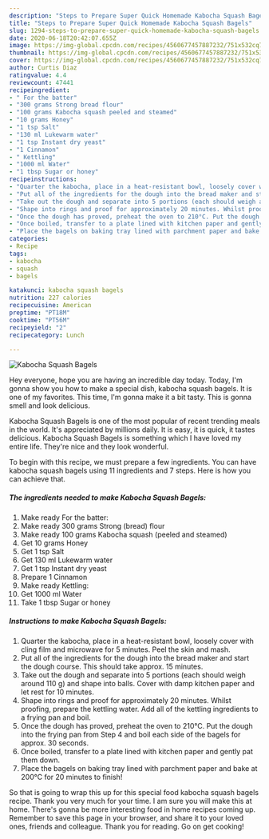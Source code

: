 ```yaml
---
description: "Steps to Prepare Super Quick Homemade Kabocha Squash Bagels"
title: "Steps to Prepare Super Quick Homemade Kabocha Squash Bagels"
slug: 1294-steps-to-prepare-super-quick-homemade-kabocha-squash-bagels
date: 2020-06-18T20:42:07.655Z
image: https://img-global.cpcdn.com/recipes/4560677457887232/751x532cq70/kabocha-squash-bagels-recipe-main-photo.jpg
thumbnail: https://img-global.cpcdn.com/recipes/4560677457887232/751x532cq70/kabocha-squash-bagels-recipe-main-photo.jpg
cover: https://img-global.cpcdn.com/recipes/4560677457887232/751x532cq70/kabocha-squash-bagels-recipe-main-photo.jpg
author: Curtis Diaz
ratingvalue: 4.4
reviewcount: 47441
recipeingredient:
- " For the batter"
- "300 grams Strong bread flour"
- "100 grams Kabocha squash peeled and steamed"
- "10 grams Honey"
- "1 tsp Salt"
- "130 ml Lukewarm water"
- "1 tsp Instant dry yeast"
- "1 Cinnamon"
- " Kettling"
- "1000 ml Water"
- "1 tbsp Sugar or honey"
recipeinstructions:
- "Quarter the kabocha, place in a heat-resistant bowl, loosely cover with cling film and microwave for 5 minutes. Peel the skin and mash."
- "Put all of the ingredients for the dough into the bread maker and start the dough course. This should take approx. 15 minutes."
- "Take out the dough and separate into 5 portions (each should weigh around 110 g) and shape into balls. Cover with damp kitchen paper and let rest for 10 minutes."
- "Shape into rings and proof for approximately 20 minutes. Whilst proofing, prepare the kettling water. Add all of the kettling ingredients to a frying pan and boil."
- "Once the dough has proved, preheat the oven to 210°C. Put the dough into the frying pan from Step 4 and boil each side of the bagels for approx. 30 seconds."
- "Once boiled, transfer to a plate lined with kitchen paper and gently pat them down."
- "Place the bagels on baking tray lined with parchment paper and bake at 200°C for 20 minutes to finish!"
categories:
- Recipe
tags:
- kabocha
- squash
- bagels

katakunci: kabocha squash bagels 
nutrition: 227 calories
recipecuisine: American
preptime: "PT18M"
cooktime: "PT56M"
recipeyield: "2"
recipecategory: Lunch

---
```



![Kabocha Squash Bagels](https://img-global.cpcdn.com/recipes/4560677457887232/751x532cq70/kabocha-squash-bagels-recipe-main-photo.jpg)

Hey everyone, hope you are having an incredible day today. Today, I'm gonna show you how to make a special dish, kabocha squash bagels. It is one of my favorites. This time, I'm gonna make it a bit tasty. This is gonna smell and look delicious.

Kabocha Squash Bagels is one of the most popular of recent trending meals in the world. It's appreciated by millions daily. It is easy, it is quick, it tastes delicious. Kabocha Squash Bagels is something which I have loved my entire life. They're nice and they look wonderful.




To begin with this recipe, we must prepare a few ingredients. You can have kabocha squash bagels using 11 ingredients and 7 steps. Here is how you can achieve that.

<!--inarticleads1-->

##### The ingredients needed to make Kabocha Squash Bagels:

1. Make ready  For the batter:
1. Make ready 300 grams Strong (bread) flour
1. Make ready 100 grams Kabocha squash (peeled and steamed)
1. Get 10 grams Honey
1. Get 1 tsp Salt
1. Get 130 ml Lukewarm water
1. Get 1 tsp Instant dry yeast
1. Prepare 1 Cinnamon
1. Make ready  Kettling:
1. Get 1000 ml Water
1. Take 1 tbsp Sugar or honey




<!--inarticleads2-->

##### Instructions to make Kabocha Squash Bagels:

1. Quarter the kabocha, place in a heat-resistant bowl, loosely cover with cling film and microwave for 5 minutes. Peel the skin and mash.
1. Put all of the ingredients for the dough into the bread maker and start the dough course. This should take approx. 15 minutes.
1. Take out the dough and separate into 5 portions (each should weigh around 110 g) and shape into balls. Cover with damp kitchen paper and let rest for 10 minutes.
1. Shape into rings and proof for approximately 20 minutes. Whilst proofing, prepare the kettling water. Add all of the kettling ingredients to a frying pan and boil.
1. Once the dough has proved, preheat the oven to 210°C. Put the dough into the frying pan from Step 4 and boil each side of the bagels for approx. 30 seconds.
1. Once boiled, transfer to a plate lined with kitchen paper and gently pat them down.
1. Place the bagels on baking tray lined with parchment paper and bake at 200°C for 20 minutes to finish!




So that is going to wrap this up for this special food kabocha squash bagels recipe. Thank you very much for your time. I am sure you will make this at home. There's gonna be more interesting food in home recipes coming up. Remember to save this page in your browser, and share it to your loved ones, friends and colleague. Thank you for reading. Go on get cooking!
